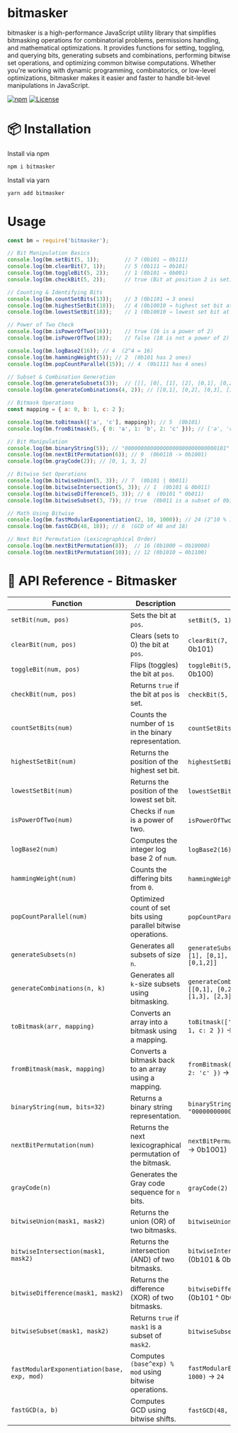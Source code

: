 # bitmasker

bitmasker is a high-performance JavaScript utility library that simplifies bitmasking operations for combinatorial problems, permissions handling, and mathematical optimizations. It provides functions for setting, toggling, and querying bits, generating subsets and combinations, performing bitwise set operations, and optimizing common bitwise computations. Whether you're working with dynamic programming, combinatorics, or low-level optimizations, bitmasker makes it easier and faster to handle bit-level manipulations in JavaScript.

[![npm](https://img.shields.io/npm/v/bitmasker.svg)](https://www.npmjs.com/package/bitmasker)  [![License](https://img.shields.io/npm/l/bitmasker.svg)](LICENSE) 

# 📦 Installation

Install via npm

```sh
npm i bitmasker
```

Install via yarn

```sh
yarn add bitmasker
```

# Usage

```js
const bm = require('bitmasker');

// Bit Manipulation Basics
console.log(bm.setBit(5, 1));        // 7 (0b101 → 0b111)
console.log(bm.clearBit(7, 1));      // 5 (0b111 → 0b101)
console.log(bm.toggleBit(5, 2));     // 1 (0b101 → 0b001)
console.log(bm.checkBit(5, 2));      // true (Bit at position 2 is set)

// Counting & Identifying Bits
console.log(bm.countSetBits(13));    // 3 (0b1101 → 3 ones)
console.log(bm.highestSetBit(18));   // 4 (0b10010 → highest set bit at pos 4)
console.log(bm.lowestSetBit(18));    // 1 (0b10010 → lowest set bit at pos 1)

// Power of Two Check
console.log(bm.isPowerOfTwo(16));    // true (16 is a power of 2)
console.log(bm.isPowerOfTwo(18));    // false (18 is not a power of 2)

console.log(bm.logBase2(16)); // 4  (2^4 = 16)
console.log(bm.hammingWeight(5)); // 2  (0b101 has 2 ones)
console.log(bm.popCountParallel(15)); // 4  (0b1111 has 4 ones)

// Subset & Combination Generation
console.log(bm.generateSubsets(3));  // [[], [0], [1], [2], [0,1], [0,2], [1,2], [0,1,2]]
console.log(bm.generateCombinations(4, 2)); // [[0,1], [0,2], [0,3], [1,2], [1,3], [2,3]]

// Bitmask Operations
const mapping = { a: 0, b: 1, c: 2 };

console.log(bm.toBitmask(['a', 'c'], mapping)); // 5  (0b101)
console.log(bm.fromBitmask(5, { 0: 'a', 1: 'b', 2: 'c' })); // ['a', 'c']

// Bit Manipulation
console.log(bm.binaryString(5)); // "00000000000000000000000000000101"
console.log(bm.nextBitPermutation(6)); // 9  (0b0110 -> 0b1001)
console.log(bm.grayCode(2)); // [0, 1, 3, 2]

// Bitwise Set Operations
console.log(bm.bitwiseUnion(5, 3)); // 7  (0b101 | 0b011)
console.log(bm.bitwiseIntersection(5, 3)); // 1  (0b101 & 0b011)
console.log(bm.bitwiseDifference(5, 3)); // 6  (0b101 ^ 0b011)
console.log(bm.bitwiseSubset(3, 7)); // true  (0b011 is a subset of 0b111)

// Math Using Bitwise
console.log(bm.fastModularExponentiation(2, 10, 1000)); // 24 (2^10 % 1000)
console.log(bm.fastGCD(48, 18)); // 6  (GCD of 48 and 18)

// Next Bit Permutation (Lexicographical Order)
console.log(bm.nextBitPermutation(8));  // 16 (0b1000 → 0b10000)
console.log(bm.nextBitPermutation(10)); // 12 (0b1010 → 0b1100)
```

# 📖 API Reference - Bitmasker
| Function                        | Description                                                                 | Example                                                                 |
|---------------------------------|-----------------------------------------------------------------------------|-------------------------------------------------------------------------|
| `setBit(num, pos)`              | Sets the bit at `pos`.                                                     | `setBit(5, 1)` → `7` (0b101 → 0b111)                                   |
| `clearBit(num, pos)`            | Clears (sets to 0) the bit at `pos`.                                       | `clearBit(7, 1)` → `5` (0b111 → 0b101)                                 |
| `toggleBit(num, pos)`           | Flips (toggles) the bit at `pos`.                                          | `toggleBit(5, 0)` → `4` (0b101 → 0b100)                                |
| `checkBit(num, pos)`            | Returns `true` if the bit at `pos` is set.                                 | `checkBit(5, 2)` → `true` (0b101)                                      |
| `countSetBits(num)`             | Counts the number of `1`s in the binary representation.                    | `countSetBits(15)` → `4` (0b1111)                                      |
| `highestSetBit(num)`            | Returns the position of the highest set bit.                              | `highestSetBit(18)` → `4` (0b10010)                                    |
| `lowestSetBit(num)`             | Returns the position of the lowest set bit.                               | `lowestSetBit(18)` → `1` (0b10010)                                     |
| `isPowerOfTwo(num)`             | Checks if `num` is a power of two.                                         | `isPowerOfTwo(16)` → `true`                                            |
| `logBase2(num)`                 | Computes the integer log base 2 of `num`.                                 | `logBase2(16)` → `4`                                                   |
| `hammingWeight(num)`            | Counts the differing bits from `0`.                                       | `hammingWeight(5)` → `2` (0b101)                                       |
| `popCountParallel(num)`         | Optimized count of set bits using parallel bitwise operations.             | `popCountParallel(15)` → `4`                                           |
| `generateSubsets(n)`            | Generates all subsets of size `n`.                                        | `generateSubsets(3)` → `[[], [0], [1], [0,1], [2], [0,2], [1,2], [0,1,2]]` |
| `generateCombinations(n, k)`    | Generates all `k`-size subsets using bitmasking.                          | `generateCombinations(4, 2)` → `[[0,1], [0,2], [0,3], [1,2], [1,3], [2,3]]` |
| `toBitmask(arr, mapping)`       | Converts an array into a bitmask using a mapping.                         | `toBitmask(['a', 'c'], { a: 0, b: 1, c: 2 })` → `5` (0b101)            |
| `fromBitmask(mask, mapping)`    | Converts a bitmask back to an array using a mapping.                      | `fromBitmask(5, { 0: 'a', 1: 'b', 2: 'c' })` → `['a', 'c']`            |
| `binaryString(num, bits=32)`    | Returns a binary string representation.                                   | `binaryString(5)` → `"00000000000000000000000000000101"`               |
| `nextBitPermutation(num)`       | Returns the next lexicographical permutation of the bitmask.              | `nextBitPermutation(6)` → `9` (0b0110 → 0b1001)                        |
| `grayCode(n)`                   | Generates the Gray code sequence for `n` bits.                            | `grayCode(2)` → `[0, 1, 3, 2]`                                         |
| `bitwiseUnion(mask1, mask2)`    | Returns the union (OR) of two bitmasks.                                   | `bitwiseUnion(5, 3)` → `7` (0b101 | 0b011)                             |
| `bitwiseIntersection(mask1, mask2)` | Returns the intersection (AND) of two bitmasks.                        | `bitwiseIntersection(5, 3)` → `1` (0b101 & 0b011)                      |
| `bitwiseDifference(mask1, mask2)` | Returns the difference (XOR) of two bitmasks.                           | `bitwiseDifference(5, 3)` → `6` (0b101 ^ 0b011)                        |
| `bitwiseSubset(mask1, mask2)`   | Returns `true` if `mask1` is a subset of `mask2`.                         | `bitwiseSubset(3, 7)` → `true`                                         |
| `fastModularExponentiation(base, exp, mod)` | Computes `(base^exp) % mod` using bitwise operations.         | `fastModularExponentiation(2, 10, 1000)` → `24`                        |
| `fastGCD(a, b)`                 | Computes GCD using bitwise shifts.                                        | `fastGCD(48, 18)` → `6`                                                |
